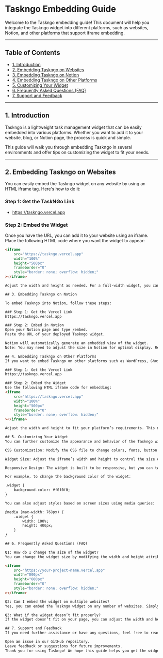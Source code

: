 # Taskngo Embedding Guide

Welcome to the Taskngo embedding guide! This document will help you integrate the Taskngo widget into different platforms, such as websites, Notion, and other platforms that support iframe embedding.

---

## Table of Contents

- [1. Introduction](#1-introduction)
- [2. Embedding Taskngo on Websites](#2-embedding-taskngo-on-websites)
- [3. Embedding Taskngo on Notion](#3-embedding-taskngo-on-notion)
- [4. Embedding Taskngo on Other Platforms](#4-embedding-taskngo-on-other-platforms)
- [5. Customizing Your Widget](#5-customizing-your-widget)
- [6. Frequently Asked Questions (FAQ)](#6-frequently-asked-questions-faq)
- [7. Support and Feedback](#7-support-and-feedback)

---

## 1. Introduction

Taskngo is a lightweight task management widget that can be easily embedded into various platforms. Whether you want to add it to your website, blog, or Notion page, the process is quick and simple.

This guide will walk you through embedding Taskngo in several environments and offer tips on customizing the widget to fit your needs.

---

## 2. Embedding Taskngo on Websites

You can easily embed the Taskngo widget on any website by using an HTML iframe tag. Here's how to do it:

### Step 1: Get the TaskNGo Link
- https://taskngo.vercel.app

### Step 2: Embed the Widget

Once you have the URL, you can add it to your website using an iframe. Place the following HTML code where you want the widget to appear:

```html
<iframe
    src="https://taskngo.vercel.app"
    width="100%"
    height="500px"
    frameborder="0"
    style="border: none; overflow: hidden;"
></iframe>

Adjust the width and height as needed. For a full-width widget, you can set width="100%". Modify the height according to your design preferences.

## 3. Embedding Taskngo on Notion

To embed Taskngo into Notion, follow these steps:

### Step 1: Get the Vercel Link
https://taskngo.vercel.app

### Step 2: Embed in Notion
Open your Notion page and type /embed.
Paste the URL of your deployed Taskngo widget.

Notion will automatically generate an embedded view of the widget.
Note: You may need to adjust the size in Notion for optimal display. Resize the embedded iframe as per your design needs.

## 4. Embedding Taskngo on Other Platforms
If you want to embed Taskngo on other platforms such as WordPress, Ghost, or any other website builder that supports iframes, you can follow the same iframe method.

### Step 1: Get the Vercel Link
https://taskngo.vercel.app

### Step 2: Embed the Widget
Use the following HTML iframe code for embedding:
<iframe
    src="https://taskngo.vercel.app"
    width="100%"
    height="500px"
    frameborder="0"
    style="border: none; overflow: hidden;"
></iframe>

Adjust the width and height to fit your platform’s requirements. This method should work for any platform that supports iframes.

## 5. Customizing Your Widget
You can further customize the appearance and behavior of the Taskngo widget. Below are some tips:

CSS Customization: Modify the CSS file to change colors, fonts, button styles, and more.

Widget Size: Adjust the iframe’s width and height to control the size of the widget on your page.

Responsive Design: The widget is built to be responsive, but you can tweak it further using CSS media queries for specific breakpoints or devices.

For example, to change the background color of the widget:

.widget {
    background-color: #f0f0f0;
}

You can also adjust styles based on screen sizes using media queries:

@media (max-width: 768px) {
    .widget {
        width: 100%;
        height: 400px;
    }
}

## 6. Frequently Asked Questions (FAQ)

Q1: How do I change the size of the widget?
You can change the widget size by modifying the width and height attributes in the iframe tag. For instance:

<iframe
    src="https://your-project-name.vercel.app"
    width="800px"
    height="600px"
    frameborder="0"
    style="border: none; overflow: hidden;"
></iframe>

Q2: Can I embed the widget on multiple websites?
Yes, you can embed the Taskngo widget on any number of websites. Simply use the iframe code on each page where you want the widget to appear.

Q3: What if the widget doesn’t fit properly?
If the widget doesn’t fit on your page, you can adjust the width and height of the iframe tag to better suit your layout. You can also customize the widget's CSS for further styling adjustments.

## 7. Support and Feedback
If you need further assistance or have any questions, feel free to reach out! You can:

Open an issue in our GitHub repository.
Leave feedback or suggestions for future improvements.
Thank you for using Taskngo! We hope this guide helps you get the widget up and running smoothly on your website or platform.
